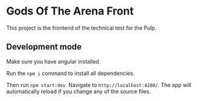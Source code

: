# Gods Of The Arena Front

This project is the frontend of the technical test for the Pulp.


## Development mode
Make sure you have angular installed.

Run the `npm i` command to install all dependencies.

Then run `npm start:dev`. Navigate to `http://localhost:4200/`. The app will automatically reload if you change any of the source files.

